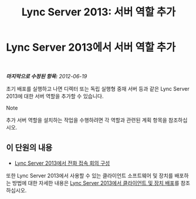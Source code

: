 ﻿---
title: 'Lync Server 2013: 서버 역할 추가'
TOCTitle: 서버 역할 추가
ms:assetid: a8ff5f0b-50eb-43ff-941f-028e4383783c
ms:mtpsurl: https://technet.microsoft.com/ko-kr/library/Gg412794(v=OCS.15)
ms:contentKeyID: 49304658
ms.date: 08/24/2015
mtps_version: v=OCS.15
ms.translationtype: HT
---

# Lync Server 2013에서 서버 역할 추가

 

_**마지막으로 수정된 항목:** 2012-06-19_

초기 배포를 실행하고 나면 디렉터 또는 독립 실행형 중재 서버 등과 같은 Lync Server 2013에 대한 서버 역할을 추가할 수 있습니다.


> [!NOTE]
> 추가 서버 역할을 설치하는 작업을 수행하려면 각 역할과 관련된 계획 항목을 참조하십시오.



## 이 단원의 내용

  - [Lync Server 2013에서 전화 접속 회의 구성](lync-server-2013-configuring-dial-in-conferencing.md)

또한 Lync Server 2013에서 사용할 수 있는 클라이언트 소프트웨어 및 장치를 배포하는 방법에 대한 자세한 내용은 [Lync Server 2013에서 클라이언트 및 장치 배포](lync-server-2013-deploying-clients-and-devices.md)를 참조하십시오.

